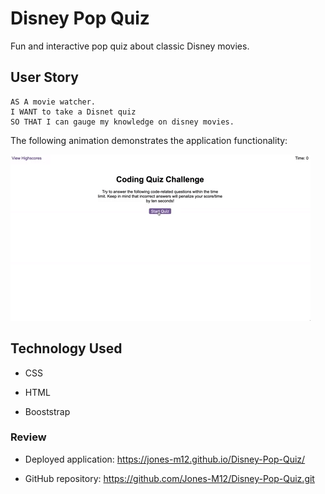 # Disney Pop Quiz

Fun and interactive pop quiz about classic Disney movies.

## User Story

```
AS A movie watcher.
I WANT to take a Disnet quiz
SO THAT I can gauge my knowledge on disney movies.
```

The following animation demonstrates the application functionality:

![code quiz](./Assets/04-web-apis-homework-demo.gif)

## Technology Used

* CSS

* HTML

* Booststrap

### Review

*  Deployed application: https://jones-m12.github.io/Disney-Pop-Quiz/

*  GitHub repository: https://github.com/Jones-M12/Disney-Pop-Quiz.git

